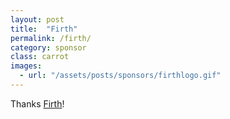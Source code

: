 ```yaml
---
layout: post
title:  "Firth"
permalink: /firth/
category: sponsor
class: carrot
images: 
  - url: "/assets/posts/sponsors/firthlogo.gif"
---
```


Thanks [Firth](http://www.firth.co.nz)!
